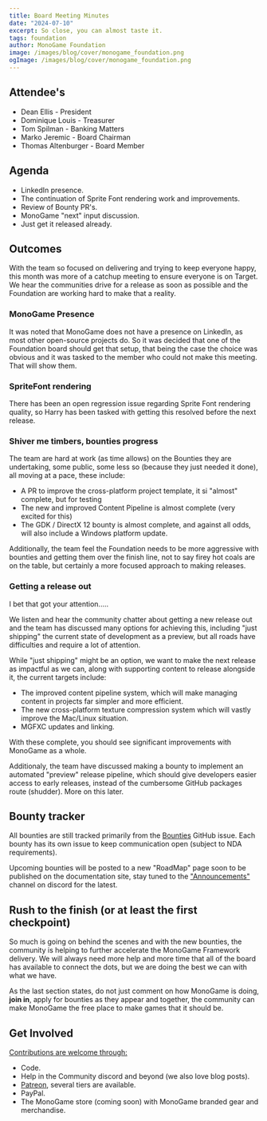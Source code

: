 ```yaml
---
title: Board Meeting Minutes
date: "2024-07-10"
excerpt: So close, you can almost taste it.
tags: foundation
author: MonoGame Foundation
image: /images/blog/cover/monogame_foundation.png
ogImage: /images/blog/cover/monogame_foundation.png
---
```


## Attendee's

- Dean Ellis - President
- Dominique Louis - Treasurer
- Tom Spilman - Banking Matters
- Marko Jeremic - Board Chairman
- Thomas Altenburger - Board Member

## Agenda

- LinkedIn presence.
- The continuation of Sprite Font rendering work and improvements.
- Review of Bounty PR's.
- MonoGame "next" input discussion.
- Just get it released already.

## Outcomes

With the team so focused on delivering and trying to keep everyone happy, this month was more of a catchup meeting to ensure everyone is on Target.  We hear the communities drive for a release as soon as possible and the Foundation are working hard to make that a reality.

### MonoGame Presence

It was noted that MonoGame does not have a presence on LinkedIn, as most other open-source projects do.  So it was decided that one of the Foundation board should get that setup, that being the case the choice was obvious and it was tasked to the member who could not make this meeting.  That will show them.

### SpriteFont rendering

There has been an open regression issue regarding Sprite Font rendering quality, so Harry has been tasked with getting this resolved before the next release.

### Shiver me timbers, bounties progress

The team are hard at work (as time allows) on the Bounties they are undertaking, some public, some less so (because they just needed it done), all moving at a pace, these include:

- A PR to improve the cross-platform project template, it si "almost" complete, but for testing
- The new and improved Content Pipeline is almost complete (very excited for this)
- The GDK / DirectX 12 bounty is almost complete, and against all odds, will also include a Windows platform update.

Additionally, the team feel the Foundation needs to be more aggressive with bounties and getting them over the finish line, not to say firey hot coals are on the table, but certainly a more focused approach to making releases.

### Getting a release out

I bet that got your attention.....

We listen and hear the community chatter about getting a new release out and the team has discussed many options for achieving this, including "just shipping" the current state of development as a preview, but all roads have difficulties and require a lot of attention.

While "just shipping" might be an option, we want to make the next release as impactful as we can, along with supporting content to release alongside it, the current targets include:

- The improved content pipeline system, which will make managing content in projects far simpler and more efficient.
- The new cross-platform texture compression system which will vastly improve the Mac/Linux situation.
- MGFXC updates and linking.

With these complete, you should see significant improvements with MonoGame as a whole.

Additionaly, the team have discussed making a bounty to implement an automated "preview" release pipeline, which should give developers easier access to early releases, instead of the cumbersome GitHub packages route (shudder).  More on this later.

## Bounty tracker

All bounties are still tracked primarily from the [Bounties](https://github.com/MonoGame/MonoGame/issues/8120) GitHub issue.  Each bounty has its own issue to keep communication open (subject to NDA requirements).

Upcoming bounties will be posted to a new "RoadMap" page soon to be published on the documentation site, stay tuned to the ["Announcements"]((https://discord.com/channels/355231098122272778/402545385416949760)) channel on discord for the latest.

## Rush to the finish (or at least the first checkpoint)

So much is going on behind the scenes and with the new bounties, the community is helping to further accelerate the MonoGame Framework delivery.  We will always need more help and more time that all of the board has available to connect the dots, but we are doing the best we can with what we have.

As the last section states, do not just comment on how MonoGame is doing, **join in**, apply for bounties as they appear and together, the community can make MonoGame the free place to make games that it should be.

## Get Involved

[Contributions are welcome through:](https://monogame.net/donate/)

- Code.
- Help in the Community discord and beyond (we also love blog posts).
- [Patreon](https://www.patreon.com/bePatron?u=3142012), several tiers are available.
- PayPal.
- The MonoGame store (coming soon) with MonoGame branded gear and merchandise.
